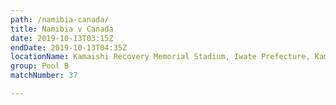 ```yaml
---
path: /namibia-canada/
title: Namibia v Canada
date: 2019-10-13T03:15Z
endDate: 2019-10-13T04:35Z
locationName: Kamaishi Recovery Memorial Stadium, Iwate Prefecture, Kamaishi City
group: Pool B
matchNumber: 37

---
```

